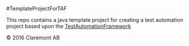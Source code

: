 #TemplateProjectForTAF

This repo contains a java template project for creating a test automation project based upon the [TestAutomationFramework](https://github.com/claremontqualitymanagement/TestAutomationFramework)


© 2016 Claremont AB